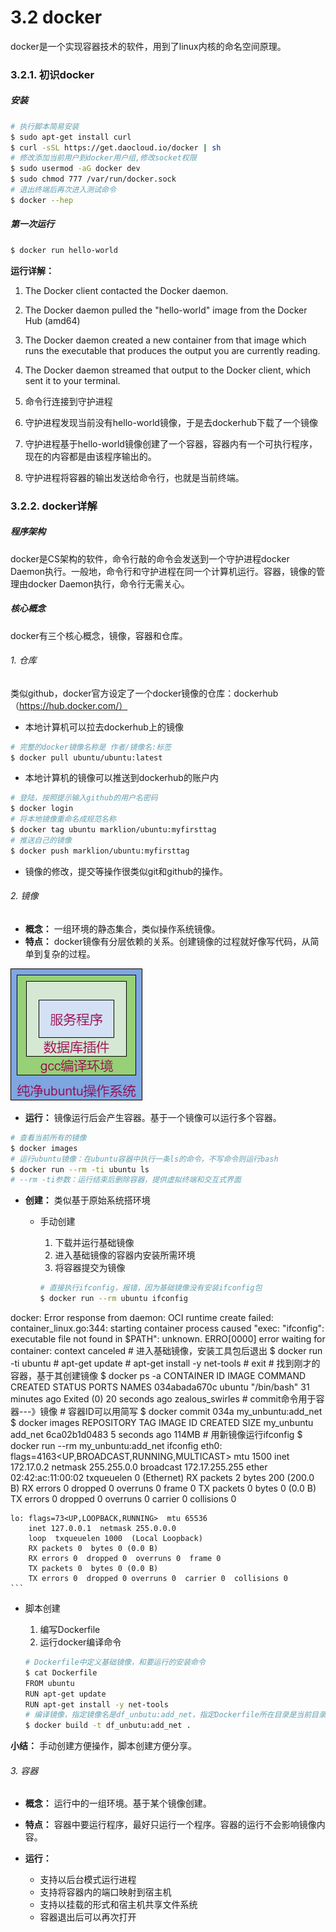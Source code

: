 # 3.2 docker

docker是一个实现容器技术的软件，用到了linux内核的命名空间原理。

### 3.2.1. 初识docker

##### 安装

```bash
# 执行脚本简易安装
$ sudo apt-get install curl
$ curl -sSL https://get.daocloud.io/docker | sh
# 修改添加当前用户到docker用户组,修改socket权限
$ sudo usermod -aG docker dev
$ sudo chmod 777 /var/run/docker.sock
# 退出终端后再次进入测试命令
$ docker --hep
```

##### 第一次运行

```bash
$ docker run hello-world
```

**运行详解：**

1. The Docker client contacted the Docker daemon.
2. The Docker daemon pulled the "hello-world" image from the Docker Hub (amd64)
3. The Docker daemon created a new container from that image which runs the executable that produces the output you are currently reading.
4. The Docker daemon streamed that output to the Docker client, which sent it to your terminal.
 
1. 命令行连接到守护进程
2. 守护进程发现当前没有hello-world镜像，于是去dockerhub下载了一个镜像
3. 守护进程基于hello-world镜像创建了一个容器，容器内有一个可执行程序，现在的内容都是由该程序输出的。
4. 守护进程将容器的输出发送给命令行，也就是当前终端。


### 3.2.2. docker详解

##### 程序架构

docker是CS架构的软件，命令行敲的命令会发送到一个守护进程docker Daemon执行。一般地，命令行和守护进程在同一个计算机运行。容器，镜像的管理由docker Daemon执行，命令行无需关心。

##### 核心概念

docker有三个核心概念，镜像，容器和仓库。

###### 1. 仓库

类似github，docker官方设定了一个docker镜像的仓库：dockerhub（https://hub.docker.com/）

+ 本地计算机可以拉去dockerhub上的镜像

```bash
# 完整的docker镜像名称是 作者/镜像名:标签
$ docker pull ubuntu/ubuntu:latest
```

+ 本地计算机的镜像可以推送到dockerhub的账户内

```bash
# 登陆，按照提示输入github的用户名密码
$ docker login
# 将本地镜像重命名成规范名称
$ docker tag ubuntu marklion/ubuntu:myfirsttag
# 推送自己的镜像
$ docker push marklion/ubuntu:myfirsttag
```

+ 镜像的修改，提交等操作很类似git和github的操作。

###### 2. 镜像

+ **概念：** 一组环境的静态集合，类似操作系统镜像。
+ **特点：** docker镜像有分层依赖的关系。创建镜像的过程就好像写代码，从简单到复杂的过程。

![](/assets/镜像分层.png)

+ **运行：** 镜像运行后会产生容器。基于一个镜像可以运行多个容器。

```bash
# 查看当前所有的镜像
$ docker images
# 运行ubuntu镜像：在ubuntu容器中执行一条ls的命令，不写命令则运行bash
$ docker run --rm -ti ubuntu ls
# --rm -ti参数：运行结束后删除容器，提供虚拟终端和交互式界面
```

+ **创建：** 类似基于原始系统搭环境

  - 手动创建

    1. 下载并运行基础镜像
    2. 进入基础镜像的容器内安装所需环境
    3. 将容器提交为镜像

    ```bash
    # 直接执行ifconfig，报错，因为基础镜像没有安装ifconfig包
    $ docker run --rm ubuntu ifconfig
docker: Error response from daemon: OCI runtime create failed: container_linux.go:344: starting container process caused "exec: \"ifconfig\": executable file not found in $PATH": unknown.
ERRO[0000] error waiting for container: context canceled 
    # 进入基础镜像，安装工具包后退出
    $ docker run -ti ubuntu
    # apt-get update
    # apt-get install -y net-tools
    # exit
    # 找到刚才的容器，基于其创建镜像
    $ docker ps -a
    CONTAINER ID        IMAGE               COMMAND             CREATED          STATUS                      PORTS               NAMES
    034abada670c        ubuntu              "/bin/bash"         31 minutes ago      Exited (0) 20 seconds ago                       zealous_swirles
    # commit命令用于容器---》镜像
    # 容器ID可以用简写
    $ docker commit 034a my_unbuntu:add_net
    $ docker images
    REPOSITORY          TAG                 IMAGE ID            CREATED             SIZE
    my_unbuntu          add_net             6ca02b1d0483        5 seconds ago       114MB
    # 用新镜像运行ifconfig
    $ docker run --rm my_unbuntu:add_net ifconfig
    eth0: flags=4163<UP,BROADCAST,RUNNING,MULTICAST>  mtu 1500
        inet 172.17.0.2  netmask 255.255.0.0  broadcast 172.17.255.255
        ether 02:42:ac:11:00:02  txqueuelen 0  (Ethernet)
        RX packets 2  bytes 200 (200.0 B)
        RX errors 0  dropped 0  overruns 0  frame 0
        TX packets 0  bytes 0 (0.0 B)
        TX errors 0  dropped 0 overruns 0  carrier 0  collisions 0

    lo: flags=73<UP,LOOPBACK,RUNNING>  mtu 65536
        inet 127.0.0.1  netmask 255.0.0.0
        loop  txqueuelen 1000  (Local Loopback)
        RX packets 0  bytes 0 (0.0 B)
        RX errors 0  dropped 0  overruns 0  frame 0
        TX packets 0  bytes 0 (0.0 B)
        TX errors 0  dropped 0 overruns 0  carrier 0  collisions 0
    ```

  - 脚本创建
  
    1. 编写Dockerfile
    2. 运行docker编译命令
    
    ```bash
    # Dockerfile中定义基础镜像，和要运行的安装命令
    $ cat Dockerfile
    FROM ubuntu
    RUN apt-get update
    RUN apt-get install -y net-tools
    # 编译镜像，指定镜像名是df_unbutu:add_net，指定Dockerfile所在目录是当前目录
    $ docker build -t df_unbutu:add_net .
    ```
    
  **小结：** 手动创建方便操作，脚本创建方便分享。
  
###### 3. 容器

+ **概念：** 运行中的一组环境。基于某个镜像创建。
+ **特点：** 容器中要运行程序，最好只运行一个程序。容器的运行不会影响镜像内容。
+ **运行：** 

  - 支持以后台模式运行进程
  - 支持将容器内的端口映射到宿主机
  - 支持以挂载的形式和宿主机共享文件系统
  - 容器退出后可以再次打开



